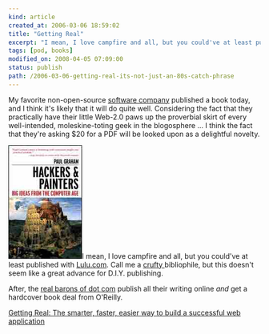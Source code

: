 ```yaml
--- 
kind: article
created_at: 2006-03-06 18:59:02
title: "Getting Real"
excerpt: "I mean, I love campfire and all, but you could've at least published with lulu"
tags: [pod, books]
modified_on: 2008-04-05 07:09:00
status: publish 
path: /2006-03-06-getting-real-its-not-just-an-80s-catch-phrase
---
```


My favorite non-open-source <a href="http://www.37signals.com/">software company</a> published a book today, and I think it's likely that it will do quite well. Considering the fact that they practically have their little Web-2.0 paws up the proverbial skirt of every well-intended, moleskine-toting geek in the blogosphere ... I think the fact that they're asking $20 for a PDF will be looked upon as a delightful novelty.

<img src='/images/hackersPainters.jpg' alt='Paul Graham' />I mean, I love campfire and all, but you could've at least published with <a href="http://www.Lulu.com">Lulu.com</a>.  Call me a <a href="http://en.wikipedia.org/wiki/Crufty">crufty </a>bibliophile, but this doesn't seem like a great advance for D.I.Y. publishing. 

After, the <a href="http://www.paulgraham.com/">real barons of dot com</a> publish all their writing online <em>and </em> get a hardcover book deal from O'Reilly. 

<a href="https://gettingreal.37signals.com/">Getting Real: The smarter, faster, easier way to build a successful web application</a>
